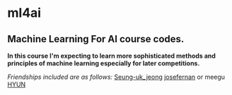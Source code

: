# ml4ai

## Machine Learning For AI course codes.

**In this course I'm expecting to learn more sophisticated methods and principles of machine learning especially for later competitions.**


*Friendships included are as follows:*
[Seung-uk_jeong](https://github.com/SeungukJeong)
[josefernan](https://github.com/joseFERNAN) or meegu
[HYUN](https://github.com/Higurashi-kagome)
